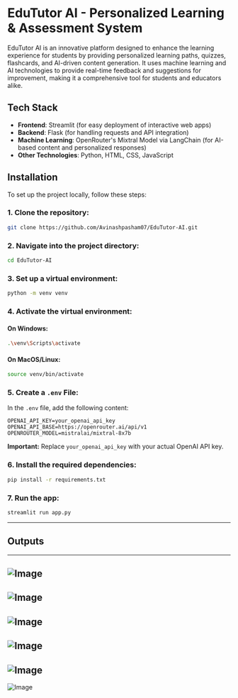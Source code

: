 # EduTutor AI - Personalized Learning & Assessment System

EduTutor AI is an innovative platform designed to enhance the learning experience for students by providing personalized learning paths, quizzes, flashcards, and AI-driven content generation. It uses machine learning and AI technologies to provide real-time feedback and suggestions for improvement, making it a comprehensive tool for students and educators alike.

## Tech Stack

- **Frontend**: Streamlit (for easy deployment of interactive web apps)
- **Backend**: Flask (for handling requests and API integration)
- **Machine Learning**: OpenRouter's Mixtral Model via LangChain (for AI-based content and personalized responses)
- **Other Technologies**: Python, HTML, CSS, JavaScript

## Installation

To set up the project locally, follow these steps:

### 1. Clone the repository:

```bash
git clone https://github.com/Avinashpasham07/EduTutor-AI.git
````

### 2. Navigate into the project directory:

```bash
cd EduTutor-AI
```

### 3. Set up a virtual environment:

```bash
python -m venv venv
```

### 4. Activate the virtual environment:

#### On Windows:

```bash
.\venv\Scripts\activate
```

#### On MacOS/Linux:

```bash
source venv/bin/activate
```

### 5. Create a `.env` File:

In the `.env` file, add the following content:

```
OPENAI_API_KEY=your_openai_api_key
OPENAI_API_BASE=https://openrouter.ai/api/v1
OPENROUTER_MODEL=mistralai/mixtral-8x7b
```

**Important:** Replace `your_openai_api_key` with your actual OpenAI API key.

### 6. Install the required dependencies:

```bash
pip install -r requirements.txt
```

### 7. Run the app:

```bash
streamlit run app.py
```
---
## Outputs
---
![Image](https://github.com/user-attachments/assets/bdd8af3d-84c9-4f25-a033-a106e277f8e6)
---
![Image](https://github.com/user-attachments/assets/8120283f-7126-45a0-9da9-a2658c5077a7)
---
![Image](https://github.com/user-attachments/assets/9a28283c-5543-4bbd-a8ca-d4bb540ee60c)
---
![Image](https://github.com/user-attachments/assets/112c0035-20ad-4461-a3dd-2cd15dfb8d3d)
---
![Image](https://github.com/user-attachments/assets/a59243fc-b962-4661-9372-ac050961cc2f)
---
![Image](https://github.com/user-attachments/assets/e73b2236-ef35-4754-b565-4aaf0f94cf5f)
